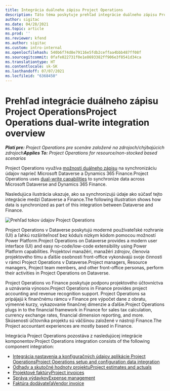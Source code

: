 ```yaml
---
title: Integrácia duálneho zápisu Project Operations
description: Táto téma poskytuje prehľad integrácie duálneho zápisu Project Operations.
author: sigitac
ms.date: 04/28/2021
ms.topic: article
ms.prod: ''
ms.reviewer: kfend
ms.author: sigitac
ms.custom: intro-internal
ms.openlocfilehash: 540b6f74d8e79116e5fdb2ceffaa4bbb487ff08f
ms.sourcegitcommit: 0fafe022731f0e1e8693382ff906e3f8541d34ca
ms.translationtype: HT
ms.contentlocale: sk-SK
ms.lasthandoff: 07/07/2021
ms.locfileid: "6368450"
---
```

# <a name="project-operations-dual-write-integration-overview"></a><span data-ttu-id="587f5-103">Prehľad integrácie duálneho zápisu Project Operations</span><span class="sxs-lookup"><span data-stu-id="587f5-103">Project Operations dual-write integration overview</span></span>

<span data-ttu-id="587f5-104">_**Platí pre:** Project Operations pre scenáre založené na zdrojoch/chýbajúcich zdrojoch_</span><span class="sxs-lookup"><span data-stu-id="587f5-104">_**Applies To:** Project Operations for resource/non-stocked based scenarios_</span></span>

<span data-ttu-id="587f5-105">Project Operations využíva [možnosti duálneho zápisu](/dynamics365/fin-ops-core/dev-itpro/data-entities/dual-write/dual-write-home-page) na synchronizáciu údajov naprieč Microsoft Dataverse a Dynamics 365 Finance.</span><span class="sxs-lookup"><span data-stu-id="587f5-105">Project Operations uses [dual-write capabilities](/dynamics365/fin-ops-core/dev-itpro/data-entities/dual-write/dual-write-home-page) to synchronize data across Microsoft Dataverse and Dynamics 365 Finance.</span></span>

<span data-ttu-id="587f5-106">Nasledujúca ilustrácia ukazuje, ako sa synchronizujú údaje ako súčasť tejto integrácie medzi Dataverse a Finance.</span><span class="sxs-lookup"><span data-stu-id="587f5-106">The following illustration shows how data is synchronized as part of this integration between Dataverse and Finance.</span></span>

![Prehľad tokov údajov Project Operations](./media/ProjectOperationsFlows.jpg)

<span data-ttu-id="587f5-108">Project Operations v Dataverse poskytujú moderné používateľské rozhranie (UI) a ľahkú rozšíriteľnosť bez kódu/s nízkym kódom pomocou možností Power Platform.</span><span class="sxs-lookup"><span data-stu-id="587f5-108">Project Operations on Dataverse provides a modern user interface (UI) and easy no-code/low-code extensibility using Power Platform capabilities.</span></span> <span data-ttu-id="587f5-109">Projektoví manažéri, manažéri zdrojov, členovia projektového tímu a ďalšie osobnosti front-office vykonávajú svoje činnosti v rámci Project Operations v Dataverse.</span><span class="sxs-lookup"><span data-stu-id="587f5-109">Project managers, Resource managers, Project team members, and other front-office personas, perform their activities in Project Operations on Dataverse.</span></span>

<span data-ttu-id="587f5-110">Project Operations vo Finance poskytuje podporu projektového účtovníctva a uznávania výnosov.</span><span class="sxs-lookup"><span data-stu-id="587f5-110">Project Operations in Finance provides project accounting and revenue recognition support.</span></span> <span data-ttu-id="587f5-111">Project Operations sa pripájajú k finančnému rámcu v Finance pre výpočet dane z obratu, výmenné kurzy, vykazovanie finančnej dimenzie a ďalšie.</span><span class="sxs-lookup"><span data-stu-id="587f5-111">Project Operations plugs in to the financial framework in Finance for sales tax calculation, currency exchange rates, financial dimension reporting, and more.</span></span> <span data-ttu-id="587f5-112">Skúsenosti účtovníka projektu sú väčšinou založené v nástroji Finance.</span><span class="sxs-lookup"><span data-stu-id="587f5-112">The Project accountant experiences are mostly based in Finance.</span></span>

<span data-ttu-id="587f5-113">Integrácia Project Operations pozostáva z nasledujúcej integrácie komponentov:</span><span class="sxs-lookup"><span data-stu-id="587f5-113">Project Operations integration consists of the following component integration:</span></span>


- [<span data-ttu-id="587f5-114">Integrácia nastavenia a konfiguračných údajov aplikácie Project Operations</span><span class="sxs-lookup"><span data-stu-id="587f5-114">Project Operations setup and configuration data integration</span></span>](resource-dual-write-setup-integration.md) 
- [<span data-ttu-id="587f5-115">Odhady a skutočné hodnoty projektu</span><span class="sxs-lookup"><span data-stu-id="587f5-115">Project estimates and actuals</span></span>](resource-dual-write-estimates-actuals.md)
- [<span data-ttu-id="587f5-116">Projektové faktúry</span><span class="sxs-lookup"><span data-stu-id="587f5-116">Project invoices</span></span>](resource-dual-write-project-invoice.md)
- [<span data-ttu-id="587f5-117">Správa výdavkov</span><span class="sxs-lookup"><span data-stu-id="587f5-117">Expense management</span></span>](resource-dual-write-expense.md)
- [<span data-ttu-id="587f5-118">Faktúra dodávateľa</span><span class="sxs-lookup"><span data-stu-id="587f5-118">Vendor invoice</span></span>](resource-dual-write-vendor-invoice.md)

